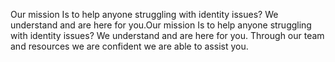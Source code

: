 Our mission Is to help anyone struggling with identity issues? We understand and are here for you.Our mission Is to help anyone struggling with identity issues? We understand and are here for you.
Through our team and resources we are confident we are able to assist you.
